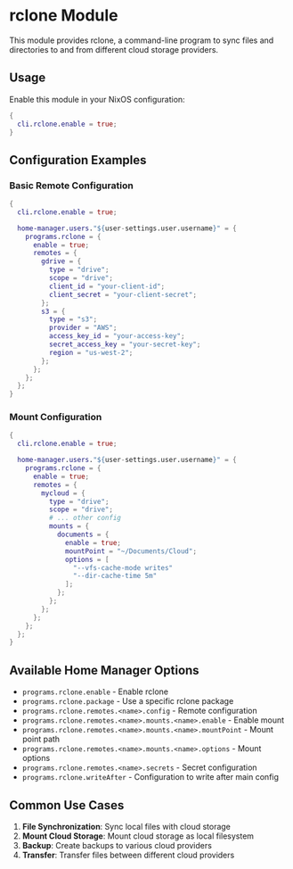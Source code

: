 # rclone Module

This module provides rclone, a command-line program to sync files and directories to and from different cloud storage providers.

## Usage

Enable this module in your NixOS configuration:

```nix
{
  cli.rclone.enable = true;
}
```

## Configuration Examples

### Basic Remote Configuration

```nix
{
  cli.rclone.enable = true;

  home-manager.users."${user-settings.user.username}" = {
    programs.rclone = {
      enable = true;
      remotes = {
        gdrive = {
          type = "drive";
          scope = "drive";
          client_id = "your-client-id";
          client_secret = "your-client-secret";
        };
        s3 = {
          type = "s3";
          provider = "AWS";
          access_key_id = "your-access-key";
          secret_access_key = "your-secret-key";
          region = "us-west-2";
        };
      };
    };
  };
}
```

### Mount Configuration

```nix
{
  cli.rclone.enable = true;

  home-manager.users."${user-settings.user.username}" = {
    programs.rclone = {
      enable = true;
      remotes = {
        mycloud = {
          type = "drive";
          scope = "drive";
          # ... other config
          mounts = {
            documents = {
              enable = true;
              mountPoint = "~/Documents/Cloud";
              options = [
                "--vfs-cache-mode writes"
                "--dir-cache-time 5m"
              ];
            };
          };
        };
      };
    };
  };
}
```

## Available Home Manager Options

- `programs.rclone.enable` - Enable rclone
- `programs.rclone.package` - Use a specific rclone package
- `programs.rclone.remotes.<name>.config` - Remote configuration
- `programs.rclone.remotes.<name>.mounts.<name>.enable` - Enable mount
- `programs.rclone.remotes.<name>.mounts.<name>.mountPoint` - Mount point path
- `programs.rclone.remotes.<name>.mounts.<name>.options` - Mount options
- `programs.rclone.remotes.<name>.secrets` - Secret configuration
- `programs.rclone.writeAfter` - Configuration to write after main config

## Common Use Cases

1. **File Synchronization**: Sync local files with cloud storage
2. **Mount Cloud Storage**: Mount cloud storage as local filesystem
3. **Backup**: Create backups to various cloud providers
4. **Transfer**: Transfer files between different cloud providers